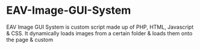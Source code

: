 # EAV-Image-GUI-System
EAV Image GUI System is custom script made up of PHP, HTML, Javascript &amp; CSS. It dynamically loads images from a certain folder &amp; loads them onto the page &amp; custom
